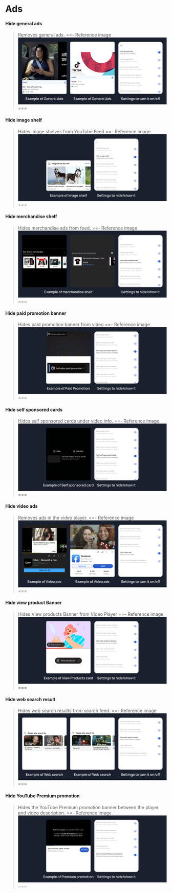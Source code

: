 # Ads

#### Hide general ads
> Removes general ads.
==- Reference image
![](/assets/youtube/ads/hide-general-ads.jpg)
===

#### Hide image shelf
>Hides image shelves from YouTube Feed
==- Reference image
![](/assets/youtube/ads/hide-image-shelf.jpg)
===

#### Hide merchandise shelf
>Hides merchandise ads from feed.
==- Reference image
![](/assets/youtube/ads/hide-merchandise-shelf.jpg)
===

#### Hide paid promotion banner
>Hides paid promotion banner from video
==- Reference image
![](/assets/youtube/ads/hide-paid-promotion-banner.jpg)
===

#### Hide self sponsored cards
>Hides self sponsored cards under video info.
==- Reference image
![](/assets/youtube/ads/hide-self-sponsored-card.jpg)
===

#### Hide video ads
>Removes ads in the video player.
==- Reference image
![](/assets/youtube/ads/hide-video-ads.jpg)
===

#### Hide view product Banner
>Hides View products Banner from Video Player
==- Reference image
![](/assets/youtube/ads/hide-view-products-banner.jpg)
===

#### Hide web search result
>Hides web search results from search feed.
==- Reference image
![](/assets/youtube/ads/hide-web-search-result.jpg)
===

#### Hide YouTube Premium promotion
>Hides the YouTube Premium promotion banner between the player and video description.
==- Reference image
![](/assets/youtube/ads/hide-get-premium.jpg)
===